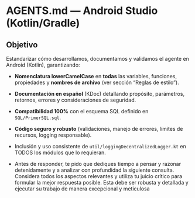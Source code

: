 # AGENTS.md — Android Studio (Kotlin/Gradle)

## Objetivo
Estandarizar cómo desarrollamos, documentamos y validamos el agente en Android (Kotlin), garantizando:
- **Nomenclatura lowerCamelCase** en **todas** las variables, funciones, propiedades y **nombres de archivo** (ver sección “Reglas de estilo”).  
- **Documentación en español** (KDoc) detallando propósito, parámetros, retornos, errores y consideraciones de seguridad.
- **Compatibilidad 100%** con el esquema SQL definido en `SQL/PrimerSQL.sql`.
- **Código seguro y robusto** (validaciones, manejo de errores, límites de recursos, logging responsable).
- Inclusión y uso consistente de `util/loggingDecentralizedLogger.kt` en TODOS los módulos que lo requieran.

- Antes de responder, te pido que dediques tiempo a pensar y razonar detenidamente y a analizar con profundidad la siguiente consulta. Considera todos los aspectos relevantes y utiliza tu juicio crítico para formular la mejor respuesta posible. Esta debe ser robusta y detallada y ejecutar su trabajo de manera excepcional y meticulosa